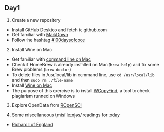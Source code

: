 ## Day1
1. Create a new repository
+ Install GitHub Desktop and fetch to github.com
+ Get familiar with [MarkDown](https://github.com/adam-p/markdown-here/wiki/Markdown-Cheatsheet)
+ Follow the hashtag [#100daysofcode](https://twitter.com/hashtag/100daysofcode?src=hash)
2. Install Wine on Mac
+ Get familiar with [command line on Mac](https://www.davidbaumgold.com/tutorials/command-line/)
+ Check if HomeBrew is already installed on Mac (`brew help`) and fix some Brew problems (`brew doctor`)
+ To delete files in /usr/local/lib in command line, use `cd /usr/local/lib` and then `sudo rm ./file-name`
+ Install [Wine on Mac](https://www.davidbaumgold.com/tutorials/wine-mac/)
+ The purpose of this exercise is to install [WCopyFind](http://plagiarism.bloomfieldmedia.com/wordpress/software/wcopyfind/), a tool to check plagiarism runned on Windows
3. Explore OpenData from [ROpenSCI](https://github.com/ropensci/opendata)

4. Some miscellaneous /ˌmisi'leɪnjəs/ readings for today
- [Richard I of England](https://en.wikipedia.org/wiki/Richard_I_of_England)
